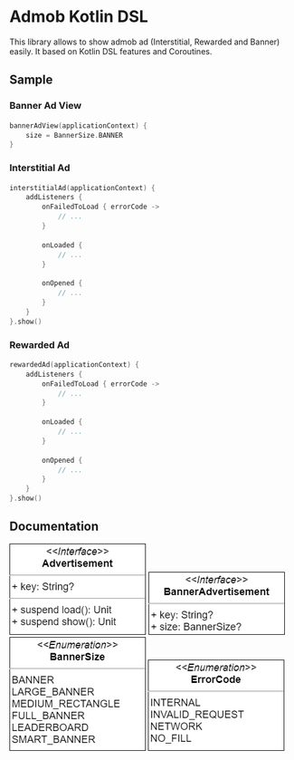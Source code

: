 # Admob Kotlin DSL
This library allows to show admob ad (Interstitial, Rewarded and Banner) easily. It based on Kotlin DSL features and Coroutines.

## Sample
### Banner Ad View
```kotlin
bannerAdView(applicationContext) {
	size = BannerSize.BANNER
}
```
### Interstitial Ad
```kotlin
interstitialAd(applicationContext) {
	addListeners {
		onFailedToLoad { errorCode ->
			// ...
		}

		onLoaded {
			// ...
		}

		onOpened {
			// ...
		}
	}
}.show()
```
### Rewarded Ad
```kotlin
rewardedAd(applicationContext) {
	addListeners {
		onFailedToLoad { errorCode ->
			// ...
		}

		onLoaded {
			// ...
		}

		onOpened {
			// ...
		}
	}
}.show()
```

## Documentation
![](https://raw.githubusercontent.com/vetsb/admob-kotlin-dsl/master/images/1.png)
![](https://raw.githubusercontent.com/vetsb/admob-kotlin-dsl/master/images/2.png)
![](https://raw.githubusercontent.com/vetsb/admob-kotlin-dsl/master/images/3.png)
![](https://raw.githubusercontent.com/vetsb/admob-kotlin-dsl/master/images/4.png)
